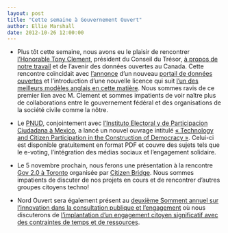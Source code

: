 ```yaml
---
layout: post
title: "Cette semaine à Gouvernement Ouvert"
author: Ellie Marshall
date: 2012-10-26 12:00:00
---
```


- Plus tôt cette semaine, nous avons eu le plaisir de rencontrer [l’Honorable Tony Clement](http://tonyclement.ca/), président du Conseil du Trésor, [à propos de notre travail](http://nordouvert.ca/projets/) et de l’avenir des données ouvertes au Canada. Cette rencontre coïncidait avec [l’annonce](http://www.tbs-sct.gc.ca/media/nr-cp/2012/1024-fra.asp) d’un nouveau [portail de données ouvertes](http://www.data.gc.ca/default.asp?lang=Fr&n=F9B7A1E3-1) et l’introduction d’une nouvelle licence qui suit [l’un des meilleurs modèles anglais en cette matière](http://www.nationalarchives.gov.uk/doc/open-government-licence/). Nous sommes ravis de ce premier lien avec M. Clement et sommes impatients de voir naître plus de collaborations entre le gouvernement fédéral et des organisations de la société civile comme la nôtre.

- Le [PNUD](http://www.undp.org/content/undp/fr/home/), conjointement avec [l’Instituto Electoral y de Participacion Ciudadana à Mexico](http://iepcjalisco.org.mx/), a lancé un nouvel ouvrage intitulé [« Technology and Citizen Participation in the Construction of Democracy »](http://web.iepcjalisco.org.mx/sites/default/files/Libro_TECNOLOGIA_Ingles_version_electronica.pdf). Celui-ci est disponible gratuitement en format PDF et couvre des sujets tels que le e-voting, l’intégration des médias sociaux et l’engagement solidaire.

- Le 5 novembre prochain, nous ferons une présentation à la rencontre [Gov 2.0 à Toronto](http://www.meetup.com/gov20toronto/events/88371922) organisée par [Citizen Bridge](http://citizenbridge.org/). Nous sommes impatients de discuter de nos projets en cours et de rencontrer d’autres groupes citoyens techno!

- Nord Ouvert sera également présent au [deuxième Somment annuel sur l’innovation dans la consultation publique et l’engagement](http://www.publicconsultationcanada.com) où nous discuterons de [l’implantation d’un engagement citoyen significatif avec des contraintes de temps et de ressources](http://www.publicconsultationcanada.com/conference/detailed-agenda.html).
